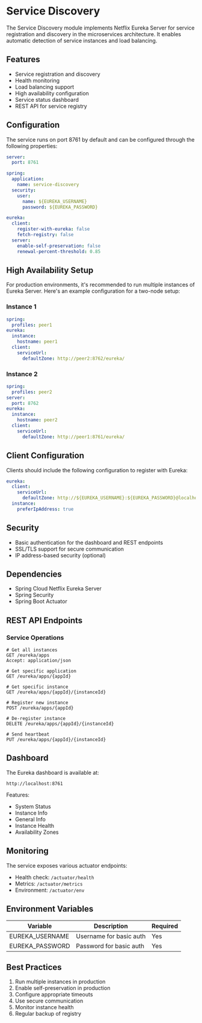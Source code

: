 # Service Discovery

The Service Discovery module implements Netflix Eureka Server for service registration and discovery in the microservices architecture. It enables automatic detection of service instances and load balancing.

## Features

- Service registration and discovery
- Health monitoring
- Load balancing support
- High availability configuration
- Service status dashboard
- REST API for service registry

## Configuration

The service runs on port 8761 by default and can be configured through the following properties:

```yaml
server:
  port: 8761

spring:
  application:
    name: service-discovery
  security:
    user:
      name: ${EUREKA_USERNAME}
      password: ${EUREKA_PASSWORD}

eureka:
  client:
    register-with-eureka: false
    fetch-registry: false
  server:
    enable-self-preservation: false
    renewal-percent-threshold: 0.85
```

## High Availability Setup

For production environments, it's recommended to run multiple instances of Eureka Server. Here's an example configuration for a two-node setup:

### Instance 1

```yaml
spring:
  profiles: peer1
eureka:
  instance:
    hostname: peer1
  client:
    serviceUrl:
      defaultZone: http://peer2:8762/eureka/
```

### Instance 2

```yaml
spring:
  profiles: peer2
server:
  port: 8762
eureka:
  instance:
    hostname: peer2
  client:
    serviceUrl:
      defaultZone: http://peer1:8761/eureka/
```

## Client Configuration

Clients should include the following configuration to register with Eureka:

```yaml
eureka:
  client:
    serviceUrl:
      defaultZone: http://${EUREKA_USERNAME}:${EUREKA_PASSWORD}@localhost:8761/eureka/
  instance:
    preferIpAddress: true
```

## Security

- Basic authentication for the dashboard and REST endpoints
- SSL/TLS support for secure communication
- IP address-based security (optional)

## Dependencies

- Spring Cloud Netflix Eureka Server
- Spring Security
- Spring Boot Actuator

## REST API Endpoints

### Service Operations

```http
# Get all instances
GET /eureka/apps
Accept: application/json

# Get specific application
GET /eureka/apps/{appId}

# Get specific instance
GET /eureka/apps/{appId}/{instanceId}

# Register new instance
POST /eureka/apps/{appId}

# De-register instance
DELETE /eureka/apps/{appId}/{instanceId}

# Send heartbeat
PUT /eureka/apps/{appId}/{instanceId}
```

## Dashboard

The Eureka dashboard is available at:

```
http://localhost:8761
```

Features:

- System Status
- Instance Info
- General Info
- Instance Health
- Availability Zones

## Monitoring

The service exposes various actuator endpoints:

- Health check: `/actuator/health`
- Metrics: `/actuator/metrics`
- Environment: `/actuator/env`

## Environment Variables

| Variable        | Description             | Required |
| --------------- | ----------------------- | -------- |
| EUREKA_USERNAME | Username for basic auth | Yes      |
| EUREKA_PASSWORD | Password for basic auth | Yes      |

## Best Practices

1. Run multiple instances in production
2. Enable self-preservation in production
3. Configure appropriate timeouts
4. Use secure communication
5. Monitor instance health
6. Regular backup of registry
